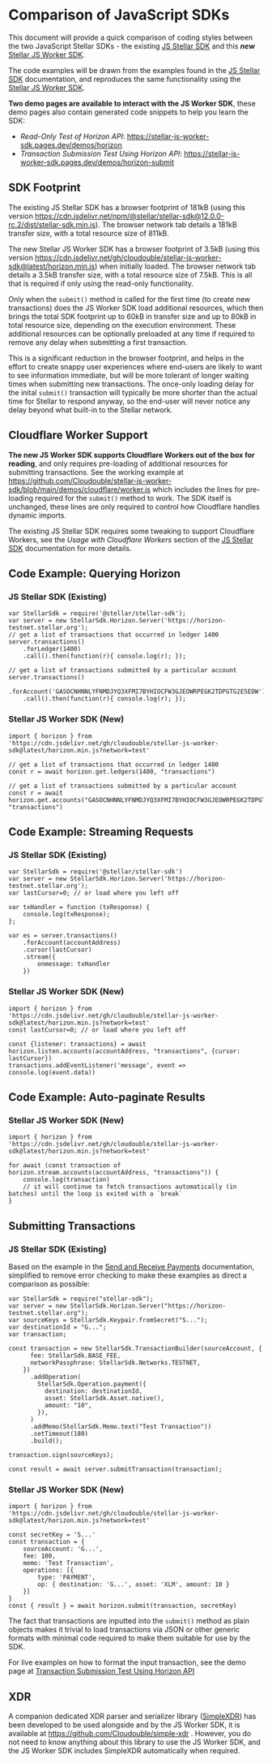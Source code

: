# Comparison of JavaScript SDKs

This document will provide a quick comparison of coding styles between the two JavaScript Stellar SDKs - the existing [JS Stellar SDK](https://github.com/stellar/js-stellar-sdk) and this ***new*** [Stellar JS Worker SDK](https://github.com/Cloudouble/stellar-js-worker-sdk).

The code examples will be drawn from the examples found in the [JS Stellar SDK](https://github.com/stellar/js-stellar-sdk) documentation, and reproduces the same functionality using the [Stellar JS Worker SDK](https://github.com/Cloudouble/stellar-js-worker-sdk).

**Two demo pages are available to interact with the JS Worker SDK**, these demo pages also contain generated code snippets to help you learn the SDK:  

* *Read-Only Test of Horizon API*: https://stellar-js-worker-sdk.pages.dev/demos/horizon
* *Transaction Submission Test Using Horizon API*: https://stellar-js-worker-sdk.pages.dev/demos/horizon-submit

## SDK Footprint

The existing JS Stellar SDK has a browser footprint of 181kB (using this version https://cdn.jsdelivr.net/npm/@stellar/stellar-sdk@12.0.0-rc.2/dist/stellar-sdk.min.js). The browser network tab details a 181kB transfer size, with a total resource size of 811kB.

The new Stellar JS Worker SDK has a browser footprint of 3.5kB (using this version https://cdn.jsdelivr.net/gh/cloudouble/stellar-js-worker-sdk@latest/horizon.min.js) when initially loaded. The browser network tab details a 3.5kB transfer size, with a total resource size of 7.5kB. This is all that is required if only using the read-only functionality. 

Only when the `submit()` method is called for the first time (to create new transactions) does the JS Worker SDK load additional resources, which then brings the total SDK footprint up to 60kB in transfer size and up to 80kB in total resource size, depending on the execution environment. These additional resources can be optionally preloaded at any time if required to remove any delay when submitting a first transaction.

This is a significant reduction in the browser footprint, and helps in the effort to create snappy user experiences where end-users are likely to want to see information immediate, but will be more tolerant of longer waiting times when submitting new transactions. The once-only loading delay for the inital `submit()` transaction will typically be more shorter than the actual time for Stellar to respond anyway, so the end-user will never notice any delay beyond what built-in to the Stellar network.

## Cloudflare Worker Support

**The new JS Worker SDK supports Cloudflare Workers out of the box for reading**, and only requires pre-loading of additional resources for submitting transactions. See the working example at https://github.com/Cloudouble/stellar-js-worker-sdk/blob/main/demos/cloudflare/worker.js which includes the lines for pre-loading required for the `submit()` method to work. The SDK itself is unchanged, these lines are only required to control how Cloudflare handles dynamic imports.

The existing JS Stellar SDK requires some tweaking to support Cloudflare Workers, see the *Usage with Cloudflare Workers* section of the [JS Stellar SDK](https://stellar.github.io/js-stellar-sdk/) documentation for more details.


## Code Example: Querying Horizon

### JS Stellar SDK (Existing)

```
var StellarSdk = require('@stellar/stellar-sdk');
var server = new StellarSdk.Horizon.Server('https://horizon-testnet.stellar.org');
// get a list of transactions that occurred in ledger 1400
server.transactions()
    .forLedger(1400)
    .call().then(function(r){ console.log(r); });

// get a list of transactions submitted by a particular account
server.transactions()
    .forAccount('GASOCNHNNLYFNMDJYQ3XFMI7BYHIOCFW3GJEOWRPEGK2TDPGTG2E5EDW')
    .call().then(function(r){ console.log(r); });
```

### Stellar JS Worker SDK (New)

```
import { horizon } from 'https://cdn.jsdelivr.net/gh/cloudouble/stellar-js-worker-sdk@latest/horizon.min.js?network=test'

// get a list of transactions that occurred in ledger 1400
const r = await horizon.get.ledgers(1400, "transactions")

// get a list of transactions submitted by a particular account
const r = await horizon.get.accounts("GASOCNHNNLYFNMDJYQ3XFMI7BYHIOCFW3GJEOWRPEGK2TDPGTG2E5EDW", "transactions")
```

## Code Example: Streaming Requests

### JS Stellar SDK (Existing)

```
var StellarSdk = require('@stellar/stellar-sdk')
var server = new StellarSdk.Horizon.Server('https://horizon-testnet.stellar.org');
var lastCursor=0; // or load where you left off

var txHandler = function (txResponse) {
    console.log(txResponse);
};

var es = server.transactions()
    .forAccount(accountAddress)
    .cursor(lastCursor)
    .stream({
        onmessage: txHandler
    })
```

### Stellar JS Worker SDK (New)

```
import { horizon } from 'https://cdn.jsdelivr.net/gh/cloudouble/stellar-js-worker-sdk@latest/horizon.min.js?network=test'
const lastCursor=0; // or load where you left off

const {listener: transactions} = await horizon.listen.accounts(accountAddress, "transactions", {cursor: lastCursor})
transactions.addEventListener('message', event => console.log(event.data))

```

## Code Example: Auto-paginate Results

### Stellar JS Worker SDK (New)

```
import { horizon } from 'https://cdn.jsdelivr.net/gh/cloudouble/stellar-js-worker-sdk@latest/horizon.min.js?network=test'

for await (const transaction of horizon.stream.accounts(accountAddress, "transactions")) { 
    console.log(transaction)
    // it will continue to fetch transactions automatically (in batches) until the loop is exited with a `break`
}
```

## Submitting Transactions

### JS Stellar SDK (Existing)

Based on the example in the [Send and Receive Payments](https://developers.stellar.org/docs/tutorials/send-and-receive-payments) documentation, simplified to remove error checking to make these examples as direct a comparison as possible: 

```
var StellarSdk = require("stellar-sdk");
var server = new StellarSdk.Horizon.Server("https://horizon-testnet.stellar.org");
var sourceKeys = StellarSdk.Keypair.fromSecret("S...");
var destinationId = "G...";
var transaction;

const transaction = new StellarSdk.TransactionBuilder(sourceAccount, {
      fee: StellarSdk.BASE_FEE,
      networkPassphrase: StellarSdk.Networks.TESTNET,
    })
      .addOperation(
        StellarSdk.Operation.payment({
          destination: destinationId,
          asset: StellarSdk.Asset.native(),
          amount: "10",
        }),
      )
      .addMemo(StellarSdk.Memo.text("Test Transaction"))
      .setTimeout(180)
      .build();

transaction.sign(sourceKeys);

const result = await server.submitTransaction(transaction);

```


### Stellar JS Worker SDK (New)

```
import { horizon } from 'https://cdn.jsdelivr.net/gh/cloudouble/stellar-js-worker-sdk@latest/horizon.min.js?network=test'

const secretKey = 'S...'
const transaction = {
    sourceAccount: 'G...',
    fee: 100, 
    memo: 'Test Transaction', 
    operations: [{
        type: 'PAYMENT',
        op: { destination: 'G...', asset: 'XLM', amount: 10 }
    }]
}
const { result } = await horizon.submit(transaction, secretKey)

```

The fact that transactions are inputted into the `submit()` method as plain objects makes it trivial to load transactions via JSON or other generic formats with minimal code required to make them suitable for use by the SDK. 

For live examples on how to format the input transaction, see the demo page at [Transaction Submission Test Using Horizon API](https://stellar-js-worker-sdk.pages.dev/demos/horizon-submit)


## XDR

A companion dedicated XDR parser and serializer library ([SimpleXDR](https://github.com/Cloudouble/simple-xdr)) has been developed to be used alongside and by the JS Worker SDK, it is available at https://github.com/Cloudouble/simple-xdr . However, you do not need to know anything about this library to use the JS Worker SDK, and the JS Worker SDK includes SimpleXDR automatically when required.
